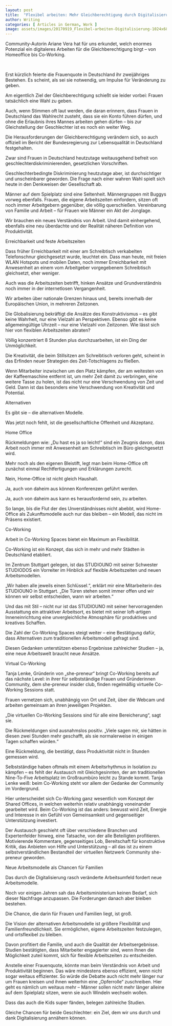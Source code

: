 ```yaml
---
layout: post
title:  "Flexibel arbeiten: Mehr Gleichberechtigung durch Digitalisierung?"
author: Writing
categories: [ Articles in German, Work ]
image: assets/images/20170919_Flexibel-arbeiten-Digitalisierung-1024x683.jpg
---
```



Community-Autorin Ariane Vera hat für uns erkundet, welch enormes Potenzial ein digitaleres Arbeiten für die Gleichberechtigung birgt – von Homeoffice bis Co-Working.

 

Erst kürzlich feierte die Frauenquote in Deutschland ihr zweijähriges Bestehen. Es scheint, als sei sie notwendig, um Impulse für Veränderung zu geben.

Am eigentlich Ziel der Gleichberechtigung schießt sie leider vorbei: Frauen tatsächlich eine Wahl zu geben.

Auch, wenn Stimmen oft laut werden, die daran erinnern, dass Frauen in Deutschland das Wahlrecht zusteht, dass sie ein Konto führen dürfen, und ohne die Erlaubnis ihres Mannes arbeiten gehen dürfen – bis zur Gleichstellung der Geschlechter ist es noch ein weiter Weg.

Die Herausforderungen der Gleichberechtigung verändern sich, so auch offiziell im Bericht der Bundesregierung zur Lebensqualität in Deutschland festgehalten.

Zwar sind Frauen in Deutschland heutzutage weitausgehend befreit von geschlechterdiskriminierenden, gesetzlichen Vorschriften.

Geschlechterbedingte Diskriminierung heutzutage aber, ist durchsichtiger und unscheinbarer geworden. Die Frage nach einer wahren Wahl spielt sich heute in den Denkweisen der Gesellschaft ab.

Männer auf dem Spielplatz sind eine Seltenheit. Männergruppen mit Buggys vorweg ebenfalls. Frauen, die eigene Arbeitszeiten einfordern, sitzen oft noch immer Arbeitgebern gegenüber, die völlig querschießen. Vereinbarung von Familie und Arbeit – für Frauen wie Männer ein Akt der Jonglage.

Wir brauchen ein neues Verständnis von Arbeit. Und damit einhergehend, ebenfalls eine neu überdachte und der Realität näheren Definition von Produktivität.

Erreichbarkeit und feste Arbeitszeiten

Dass früher Erreichbarkeit mit einer am Schreibtisch verkabelten Telefonschnur gleichgesetzt wurde, leuchtet ein. Dass man heute, mit freien WLAN Hotspots und mobilen Daten, noch immer Erreichbarkeit mit Anwesenheit an einem vom Arbeitgeber vorgegebenem Schreibtisch gleichsetzt, eher weniger.

Auch was die Arbeitszeiten betrifft, hinken Ansätze und Grundverständnis noch immer in der internetlosen Vergangenheit.

Wir arbeiten über nationale Grenzen hinaus und, bereits innerhalb der Europäischen Union, in mehreren Zeitzonen.

Die Globalisierung bekräftigt die Ansätze des Konstruktivismus – es gibt keine Wahrheit, nur eine Vielzahl an Perspektiven. Ebenso gibt es keine allgemeingültige Uhrzeit – nur eine Vielzahl von Zeitzonen. Wie lässt sich hier von flexiblen Arbeitszeiten abraten?

Völlig konzentriert 8 Stunden plus durchzuarbeiten, ist ein Ding der Unmöglichkeit.

Die Kreativität, die beim Stillsitzen am Schreibtisch verloren geht, scheint in das Erfinden neuer Strategien des Zeit-Totschlagens zu fließen.

Wenn Mitarbeiter inzwischen um den Platz kämpfen, der am weitesten von der Kaffeemaschine entfernt ist, um mehr Zeit damit zu verbringen, eine weitere Tasse zu holen, ist das nicht nur eine Verschwendung von Zeit und Geld. Dann ist das besonders eine Verschwendung von Kreativität und Potential.

Alternativen

Es gibt sie – die alternativen Modelle.

Was jetzt noch fehlt, ist die gesellschaftliche Offenheit und Akzeptanz.

Home Office

Rückmeldungen wie: „Du hast es ja so leicht!“ sind ein Zeugnis davon, dass Arbeit noch immer mit Anwesenheit am Schreibtisch im Büro gleichgesetzt wird.

Mehr noch als den eigenen Bleistift, legt man beim Home-Office oft zunächst einmal Rechtfertigungen und Erklärungen zurecht.

Nein, Home-Office ist nicht gleich Haushalt.

Ja, auch von daheim aus können Konferenzen geführt werden.

Ja, auch von daheim aus kann es herausfordernd sein, zu arbeiten.

So lange, bis die Flut der des Unverständnisses nicht abebbt, wird Home-Office als Zukunftsmodelle auch nur das bleiben – ein Modell, das nicht im Präsens existiert.

Co-Working

Arbeit in Co-Working Spaces bietet ein Maximum an Flexibilität.

Co-Working ist ein Konzept, das sich in mehr und mehr Städten in Deutschland etabliert.

Im Zentrum Stuttgart gelegen, ist das STUDIOUNO mit seiner Schwester STUDIODOS ein Vorreiter im Hinblick auf flexible Arbeitszeiten und neuen Arbeitsmodellen.

„Wir haben alle jeweils einen Schlüssel.“, erklärt mir eine Mitarbeiterin des STUDIOUNO in Stuttgart. „Die Türen stehen somit immer offen und wir können wir selbst entscheiden, wann wir arbeiten.“

Und das mit Stil – nicht nur ist das STUDIOUNO mit seiner hervorragenden Ausstattung ein attraktiver Arbeitsort, es bietet mit seiner loft-artigen Inneneinrichtung eine unvergleichliche Atmosphäre für produktives und kreatives Schaffen.

Die Zahl der Co-Working Spaces steigt weiter – eine Bestätigung dafür, dass Alternativen zum traditionellen Arbeitsmodell gefragt sind.

Diesen Gedanken unterstützen ebenso Ergebnisse zahlreicher Studien – ja, eine neue Arbeitswelt braucht neue Ansätze.

Virtual Co-Working

Tanja Lenke, Gründerin von „she-preneur“ bringt Co-Working bereits auf das nächste Level: in ihrer für selbstständige Frauen und Gründerinnen Community, dem she-preneur insider club, finden regelmäßig virtuelle Co-Working Sessions statt.

Frauen vernetzen sich, unabhängig von Ort und Zeit, über die Webcam und arbeiten gemeinsam an ihren jeweiligen Projekten.

„Die virtuellen Co-Working Sessions sind für alle eine Bereicherung“, sagt sie.

Die Rückmeldungen sind ausnahmslos positiv. „Viele sagen mir, sie hätten in diesen zwei Stunden mehr geschafft, als sie normalerweise in einigen Tagen schaffen würden.“

Eine Rückmeldung, die bestätigt, dass Produktivität nicht in Stunden gemessen wird.

Selbstständige haben oftmals mit einem Arbeitsrhythmus in Isolation zu kämpfen – es fehlt der Austausch mit Gleichgesinnten, der am traditionellen Nine-To-Five Arbeitsplatz im Großraumbüro leicht zu Stande kommt. Tanja Lenke weiß: beim Co-Working steht vor allem der Gedanke der Community im Vordergrund.

Hier unterscheidet sich Co-Working ganz wesentlich vom Konzept der Shared Offices, in welchen weiterhin relativ unabhängig voneinander gearbeitet wird. Beim Co-Working ist das anders: bewusst wird Zeit, Energie und Interesse in ein Gefühl von Gemeinsamkeit und gegenseitiger Unterstützung investiert.

Der Austausch geschieht oft über verschiedene Branchen und Expertenfelder hinweg, eine Tatsache, von der alle Beteiligten profitieren. Motivierende Kommentare, gegenseitiges Lob, Bereitschaft für konstruktive Kritik, das Anbieten von Hilfe und Unterstützung – all das ist zu einem selbstverständlichen Bestandteil der virtuellen Netzwerk Community she-preneur geworden.

Neue Arbeitsmodelle als Chancen für Familien

Das durch die Digitalisierung rasch veränderte Arbeitsumfeld fordert neue Arbeitsmodelle.

Noch vor einigen Jahren sah das Arbeitsministerium keinen Bedarf, sich dieser Nachfrage anzupassen. Die Forderungen danach aber bleiben bestehen.

Die Chance, die darin für Frauen und Familien liegt, ist groß.

Die Vision der alternativen Arbeitsmodelle ist größere Flexibilität und Familienfreundlichkeit. Sie ermöglichen, eigene Arbeitszeiten festzulegen, und ortsflexibel zu bleiben.

Davon profitiert die Familie, und auch die Qualität der Arbeitsergebnisse. Studien bestätigten, dass Mitarbeiter engagierter sind, wenn Ihnen die Möglichkeit zuteil kommt, sich für flexible Arbeitszeiten zu entscheiden.

Anstelle einer Frauenquote, könnte man beim Verständnis von Arbeit und Produktivität beginnen. Das wäre mindestens ebenso effizient, wenn nicht sogar weitaus effizienter. So würde die Debatte auch nicht mehr länger nur um Frauen kreisen und ihnen weiterhin eine „Opferrolle“ zuschreiben. Hier geht es nämlich um weitaus mehr – Männer sollen nicht mehr länger alleine auf dem Spielplatz sitzen, wenn sie auch Windeln wechseln wollen.

Dass das auch die Kids super fänden, belegen zahlreiche Studien.

Gleiche Chancen für beide Geschlechter: ein Ziel, dem wir uns durch und dank Digitalisierung annähern können.

